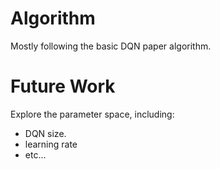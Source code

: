 

# Algorithm

Mostly following the basic DQN paper algorithm.

# Future Work

Explore the parameter space, including:
* DQN size.
* learning rate
* etc...
